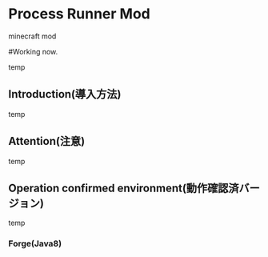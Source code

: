 # Process Runner Mod

minecraft mod

#Working now.

temp

## Introduction(導入方法)

temp

## Attention(注意)

temp

## Operation confirmed environment(動作確認済バージョン)

temp

### Forge(Java8)